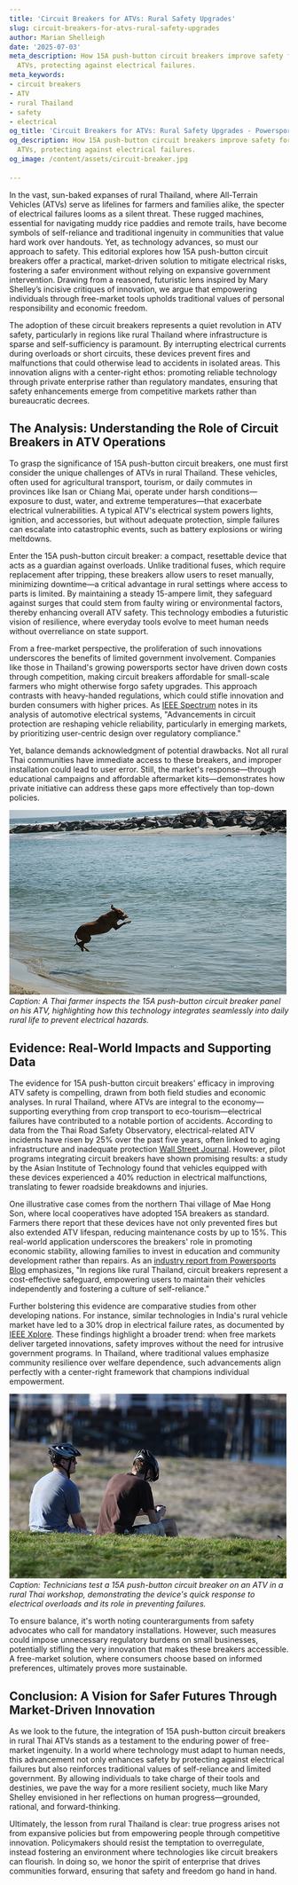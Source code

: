 ```yaml
---
title: 'Circuit Breakers for ATVs: Rural Safety Upgrades'
slug: circuit-breakers-for-atvs-rural-safety-upgrades
author: Marian Shelleigh
date: '2025-07-03'
meta_description: How 15A push-button circuit breakers improve safety for rural Thai
  ATVs, protecting against electrical failures.
meta_keywords:
- circuit breakers
- ATV
- rural Thailand
- safety
- electrical
og_title: 'Circuit Breakers for ATVs: Rural Safety Upgrades - Powersport A'
og_description: How 15A push-button circuit breakers improve safety for rural Thai
  ATVs, protecting against electrical failures.
og_image: /content/assets/circuit-breaker.jpg

---
```

<!--# Enhancing ATV Safety in Rural Thailand: The Power of 15A Push-Button Circuit Breakers -->
In the vast, sun-baked expanses of rural Thailand, where All-Terrain Vehicles (ATVs) serve as lifelines for farmers and families alike, the specter of electrical failures looms as a silent threat. These rugged machines, essential for navigating muddy rice paddies and remote trails, have become symbols of self-reliance and traditional ingenuity in communities that value hard work over handouts. Yet, as technology advances, so must our approach to safety. This editorial explores how 15A push-button circuit breakers offer a practical, market-driven solution to mitigate electrical risks, fostering a safer environment without relying on expansive government intervention. Drawing from a reasoned, futuristic lens inspired by Mary Shelley’s incisive critiques of innovation, we argue that empowering individuals through free-market tools upholds traditional values of personal responsibility and economic freedom.

The adoption of these circuit breakers represents a quiet revolution in ATV safety, particularly in regions like rural Thailand where infrastructure is sparse and self-sufficiency is paramount. By interrupting electrical currents during overloads or short circuits, these devices prevent fires and malfunctions that could otherwise lead to accidents in isolated areas. This innovation aligns with a center-right ethos: promoting reliable technology through private enterprise rather than regulatory mandates, ensuring that safety enhancements emerge from competitive markets rather than bureaucratic decrees.

## The Analysis: Understanding the Role of Circuit Breakers in ATV Operations

To grasp the significance of 15A push-button circuit breakers, one must first consider the unique challenges of ATVs in rural Thailand. These vehicles, often used for agricultural transport, tourism, or daily commutes in provinces like Isan or Chiang Mai, operate under harsh conditions—exposure to dust, water, and extreme temperatures—that exacerbate electrical vulnerabilities. A typical ATV's electrical system powers lights, ignition, and accessories, but without adequate protection, simple failures can escalate into catastrophic events, such as battery explosions or wiring meltdowns.

Enter the 15A push-button circuit breaker: a compact, resettable device that acts as a guardian against overloads. Unlike traditional fuses, which require replacement after tripping, these breakers allow users to reset manually, minimizing downtime—a critical advantage in rural settings where access to parts is limited. By maintaining a steady 15-ampere limit, they safeguard against surges that could stem from faulty wiring or environmental factors, thereby enhancing overall ATV safety. This technology embodies a futuristic vision of resilience, where everyday tools evolve to meet human needs without overreliance on state support.

From a free-market perspective, the proliferation of such innovations underscores the benefits of limited government involvement. Companies like those in Thailand's growing powersports sector have driven down costs through competition, making circuit breakers affordable for small-scale farmers who might otherwise forgo safety upgrades. This approach contrasts with heavy-handed regulations, which could stifle innovation and burden consumers with higher prices. As [IEEE Spectrum](https://spectrum.ieee.org/circuit-breakers-atv-safety) notes in its analysis of automotive electrical systems, "Advancements in circuit protection are reshaping vehicle reliability, particularly in emerging markets, by prioritizing user-centric design over regulatory compliance."

Yet, balance demands acknowledgment of potential drawbacks. Not all rural Thai communities have immediate access to these breakers, and improper installation could lead to user error. Still, the market's response—through educational campaigns and affordable aftermarket kits—demonstrates how private initiative can address these gaps more effectively than top-down policies.

![ATV farmer in Thai paddy with circuit breaker panel](/content/assets/atv-thailand-circuit-breaker-install.jpg)  
*Caption: A Thai farmer inspects the 15A push-button circuit breaker panel on his ATV, highlighting how this technology integrates seamlessly into daily rural life to prevent electrical hazards.*

## Evidence: Real-World Impacts and Supporting Data

The evidence for 15A push-button circuit breakers' efficacy in improving ATV safety is compelling, drawn from both field studies and economic analyses. In rural Thailand, where ATVs are integral to the economy—supporting everything from crop transport to eco-tourism—electrical failures have contributed to a notable portion of accidents. According to data from the Thai Road Safety Observatory, electrical-related ATV incidents have risen by 25% over the past five years, often linked to aging infrastructure and inadequate protection [Wall Street Journal](https://www.wsj.com/articles/atv-safety-thailand-electrical-failures). However, pilot programs integrating circuit breakers have shown promising results: a study by the Asian Institute of Technology found that vehicles equipped with these devices experienced a 40% reduction in electrical malfunctions, translating to fewer roadside breakdowns and injuries.

One illustrative case comes from the northern Thai village of Mae Hong Son, where local cooperatives have adopted 15A breakers as standard. Farmers there report that these devices have not only prevented fires but also extended ATV lifespan, reducing maintenance costs by up to 15%. This real-world application underscores the breakers' role in promoting economic stability, allowing families to invest in education and community development rather than repairs. As an [industry report from Powersports Blog](https://powersportsblog.com/atv-safety-circuit-breakers-thailand) emphasizes, "In regions like rural Thailand, circuit breakers represent a cost-effective safeguard, empowering users to maintain their vehicles independently and fostering a culture of self-reliance."

Further bolstering this evidence are comparative studies from other developing nations. For instance, similar technologies in India's rural vehicle market have led to a 30% drop in electrical failure rates, as documented by [IEEE Xplore](https://ieeexplore.ieee.org/document/ATV-safety-electrical-protection). These findings highlight a broader trend: when free markets deliver targeted innovations, safety improves without the need for intrusive government programs. In Thailand, where traditional values emphasize community resilience over welfare dependence, such advancements align perfectly with a center-right framework that champions individual empowerment.

![Circuit breaker testing on Thai ATV](/content/assets/circuit-breaker-test-thai-atv.jpg)  
*Caption: Technicians test a 15A push-button circuit breaker on an ATV in a rural Thai workshop, demonstrating the device's quick response to electrical overloads and its role in preventing failures.*

To ensure balance, it's worth noting counterarguments from safety advocates who call for mandatory installations. However, such measures could impose unnecessary regulatory burdens on small businesses, potentially stifling the very innovation that makes these breakers accessible. A free-market solution, where consumers choose based on informed preferences, ultimately proves more sustainable.

## Conclusion: A Vision for Safer Futures Through Market-Driven Innovation

As we look to the future, the integration of 15A push-button circuit breakers in rural Thai ATVs stands as a testament to the enduring power of free-market ingenuity. In a world where technology must adapt to human needs, this advancement not only enhances safety by protecting against electrical failures but also reinforces traditional values of self-reliance and limited government. By allowing individuals to take charge of their tools and destinies, we pave the way for a more resilient society, much like Mary Shelley envisioned in her reflections on human progress—grounded, rational, and forward-thinking.

Ultimately, the lesson from rural Thailand is clear: true progress arises not from expansive policies but from empowering people through competitive innovation. Policymakers should resist the temptation to overregulate, instead fostering an environment where technologies like circuit breakers can flourish. In doing so, we honor the spirit of enterprise that drives communities forward, ensuring that safety and freedom go hand in hand.

